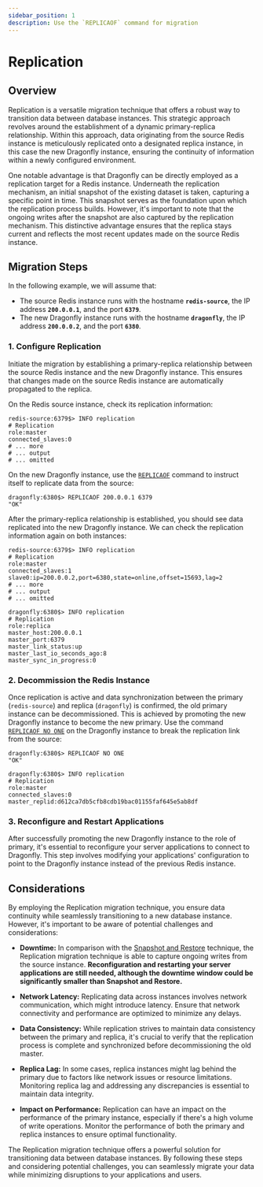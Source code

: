 ```yaml
---
sidebar_position: 1
description: Use the `REPLICAOF` command for migration
---
```


# Replication

## Overview

Replication is a versatile migration technique that offers a robust way to transition data between database instances.
This strategic approach revolves around the establishment of a dynamic primary-replica relationship.
Within this approach, data originating from the source Redis instance is meticulously replicated onto a designated replica instance,
in this case the new Dragonfly instance, ensuring the continuity of information within a newly configured environment.

One notable advantage is that Dragonfly can be directly employed as a replication target for a Redis instance.
Underneath the replication mechanism, an initial snapshot of the existing dataset is taken, capturing a specific point in time.
This snapshot serves as the foundation upon which the replication process builds.
However, it's important to note that the ongoing writes after the snapshot are also captured by the replication mechanism.
This distinctive advantage ensures that the replica stays current and reflects the most recent updates made on the source Redis instance.

## Migration Steps

In the following example, we will assume that:

- The source Redis instance runs with the hostname **`redis-source`**, the IP address **`200.0.0.1`**, and the port **`6379`**.
- The new Dragonfly instance runs with the hostname **`dragonfly`**, the IP address **`200.0.0.2`**, and the port **`6380`**.

### 1. Configure Replication

Initiate the migration by establishing a primary-replica relationship between the source Redis instance and the new Dragonfly instance.
This ensures that changes made on the source Redis instance are automatically propagated to the replica.

On the Redis source instance, check its replication information:

```shell
redis-source:6379$> INFO replication
# Replication
role:master
connected_slaves:0
# ... more
# ... output
# ... omitted
```

On the new Dragonfly instance, use the [`REPLICAOF`](../../command-reference/server-management/replicaof.md) command to instruct itself to replicate data from the source:

```shell
dragonfly:6380$> REPLICAOF 200.0.0.1 6379
"OK"
```

After the primary-replica relationship is established, you should see data replicated into the new Dragonfly instance.
We can check the replication information again on both instances:

```shell
redis-source:6379$> INFO replication
# Replication
role:master
connected_slaves:1
slave0:ip=200.0.0.2,port=6380,state=online,offset=15693,lag=2
# ... more
# ... output
# ... omitted
```

```shell
dragonfly:6380$> INFO replication
# Replication
role:replica
master_host:200.0.0.1
master_port:6379
master_link_status:up
master_last_io_seconds_ago:8
master_sync_in_progress:0
```

### 2. Decommission the Redis Instance

Once replication is active and data synchronization between the primary (`redis-source`) and replica (`dragonfly`) is confirmed, the old primary instance can be decommissioned.
This is achieved by promoting the new Dragonfly instance to become the new primary.
Use the command [`REPLICAOF NO ONE`](../../command-reference/server-management/replicaof.md) on the Dragonfly instance to break the replication link from the source:

```shell
dragonfly:6380$> REPLICAOF NO ONE
"OK"

dragonfly:6380$> INFO replication
# Replication
role:master
connected_slaves:0
master_replid:d612ca7db5cfb8cdb19bac01155faf645e5ab8df
```

### 3. Reconfigure and Restart Applications

After successfully promoting the new Dragonfly instance to the role of primary, it's essential to reconfigure your server applications to connect to Dragonfly.
This step involves modifying your applications' configuration to point to the Dragonfly instance instead of the previous Redis instance.

## Considerations

By employing the Replication migration technique, you ensure data continuity while seamlessly transitioning to a new database instance. However, it's important to be aware of potential challenges and considerations:

- **Downtime:** In comparison with the [Snapshot and Restore](./00-snapshot-and-restore.md) technique, the Replication migration technique is able to capture ongoing writes from the source instance. **Reconfiguration and restarting your server applications are still needed, although the downtime window could be significantly smaller than Snapshot and Restore.**

- **Network Latency:** Replicating data across instances involves network communication, which might introduce latency. Ensure that network connectivity and performance are optimized to minimize any delays.

- **Data Consistency:** While replication strives to maintain data consistency between the primary and replica, it's crucial to verify that the replication process is complete and synchronized before decommissioning the old master.

- **Replica Lag:** In some cases, replica instances might lag behind the primary due to factors like network issues or resource limitations. Monitoring replica lag and addressing any discrepancies is essential to maintain data integrity.

- **Impact on Performance:** Replication can have an impact on the performance of the primary instance, especially if there's a high volume of write operations. Monitor the performance of both the primary and replica instances to ensure optimal functionality.

The Replication migration technique offers a powerful solution for transitioning data between database instances.
By following these steps and considering potential challenges, you can seamlessly migrate your data while minimizing disruptions to your applications and users.
